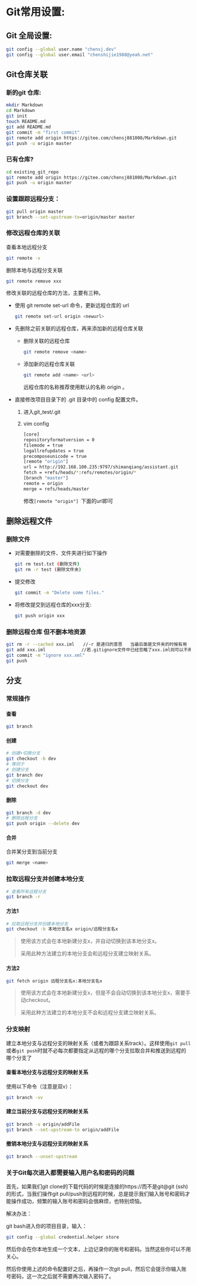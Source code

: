 # Git常用设置:

## Git 全局设置:

```bash
git config --global user.name "chensj.dev"
git config --global user.email "chenshijie1988@yeah.net"
```

## Git仓库关联

### 新的git 仓库:

```bash
mkdir Markdown
cd Markdown
git init
touch README.md
git add README.md
git commit -m "first commit"
git remote add origin https://gitee.com/chensj881008/Markdown.git
git push -u origin master
```

### 已有仓库?

```bash
cd existing_git_repo
git remote add origin https://gitee.com/chensj881008/Markdown.git
git push -u origin master
```

### 设置跟踪远程分支：

```bash
git pull origin master
git branch --set-upstream-to=origin/master master
```

### 修改远程仓库的关联

查看本地远程分支

```bash
git remote -v
```

删除本地与远程分支关联

```bash
git remote remove xxx	
```

修改关联的远程仓库的方法，主要有三种。

* 使用 git remote set-url 命令，更新远程仓库的 url

  ```bash
  git remote set-url origin <newurl>
  ```

* 先删除之前关联的远程仓库，再来添加新的远程仓库关联

  * 删除关联的远程仓库

    ```bash
    git remote remove <name>
    ```

  * 添加新的远程仓库关联

    ```bash
    git remote add <name> <url>
    ```

    远程仓库的名称推荐使用默认的名称 origin 。

* 直接修改项目目录下的 .git 目录中的 config 配置文件。

  1. 进入git_test/.git

  2. vim config 

     ```bash
     [core] 
     repositoryformatversion = 0 
     filemode = true 
     logallrefupdates = true 
     precomposeunicode = true 
     [remote "origin"] 
     url = http://192.168.100.235:9797/shimanqiang/assistant.git 
     fetch = +refs/heads/*:refs/remotes/origin/* 
     [branch "master"] 
     remote = origin 
     merge = refs/heads/master
     ```

     修改`[remote "origin"] `下面的url即可

## 删除远程文件

### 删除文件

* 对需要删除的文件、文件夹进行如下操作

  ```bash
  git rm test.txt (删除文件)
  git rm -r test (删除文件夹)
  ```

* 提交修改

  ```bash
  git commit -m "Delete some files."
  ```

* 将修改提交到远程仓库的xxx分支:

  ```bash
  git push origin xxx
  ```

### 删除远程仓库 但不删本地资源

```bash
git rm -r --cached xxx.iml　　//-r 是递归的意思   当最后面是文件夹的时候有用
git add xxx.iml    　        //若.gitignore文件中已经忽略了xxx.iml则可以不用执行此句
git commit -m "ignore xxx.xml"
git push
```

## 分支

### 常规操作

#### 查看

```bash
git branch
```

#### 创建

```bash
# 创建+切换分支
git checkout -b dev
# 等同于
# 创建分支
git branch dev
# 切换分支
git checkout dev
```

#### 删除

```bash
git branch -d dev
# 删除远程分支
git push origin --delete dev
```

#### 合并

合并某分支到当前分支

```bash
git merge <name>
```

### 拉取远程分支并创建本地分支

```bash
# 查看所有远程分支
git branch -r
```

#### 方法1

```bash
# 拉取远程分支并创建本地分支
git checkout -b 本地分支名x origin/远程分支名x
```

> 使用该方式会在本地新建分支x，并自动切换到该本地分支x。
>
> 采用此种方法建立的本地分支会和远程分支建立映射关系。

#### 方法2

```bash
git fetch origin 远程分支名x:本地分支名x
```

> 使用该方式会在本地新建分支x，但是不会自动切换到该本地分支x，需要手动checkout。
>
> 采用此种方法建立的本地分支不会和远程分支建立映射关系。

### 分支映射

建立本地分支与远程分支的映射关系（或者为跟踪关系track）。这样使用`git pull`或者`git push`时就不必每次都要指定从远程的哪个分支拉取合并和推送到远程的哪个分支了

#### 查看本地分支与远程分支的映射关系

使用以下命令（注意是双v）：

```bash
git branch -vv
```

#### 建立当前分支与远程分支的映射关系

```bash
git branch -u origin/addFile
git branch --set-upstream-to origin/addFile
```

#### 撤销本地分支与远程分支的映射关系

```bash
git branch --unset-upstream
```

### 关于Git每次进入都需要输入用户名和密码的问题

首先，如果我们git clone的下载代码的时候是连接的https://而不是git@git (ssh)的形式，当我们操作git pull/push到远程的时候，总是提示我们输入账号和密码才能操作成功，频繁的输入账号和密码会很麻烦，也特别烦恼。

解决办法：

git bash进入你的项目目录，输入：

```bash
git config --global credential.helper store
```

然后你会在你本地生成一个文本，上边记录你的账号和密码。当然这些你可以不用关心。

然后你使用上述的命令配置好之后，再操作一次git pull，然后它会提示你输入账号密码，这一次之后就不需要再次输入密码了。